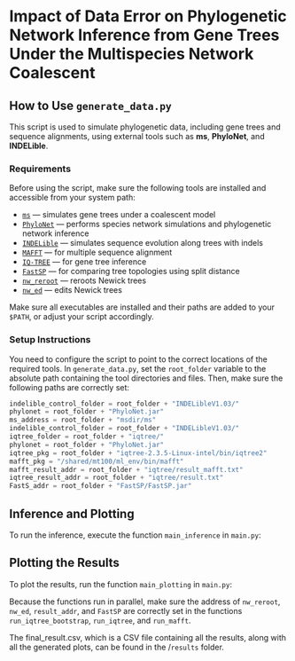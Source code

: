 # Impact of Data Error on Phylogenetic Network Inference from Gene Trees Under the Multispecies Network Coalescent

## How to Use `generate_data.py`

This script is used to simulate phylogenetic data, including gene trees and sequence alignments, using external tools such as **ms**, **PhyloNet**, and **INDELible**.

### Requirements

Before using the script, make sure the following tools are installed and accessible from your system path:

- [`ms`](http://home.uchicago.edu/rhudson1/source/mksamples.html) — simulates gene trees under a coalescent model
- [`PhyloNet`](https://bioinfocs.rice.edu/phylonet) — performs species network simulations and phylogenetic network inference
- [`INDELible`](http://abacus.gene.ucl.ac.uk/software/indelible/) — simulates sequence evolution along trees with indels
- [`MAFFT`](https://mafft.cbrc.jp/alignment/software/) — for multiple sequence alignment
- [`IQ-TREE`](http://www.iqtree.org/) — for gene tree inference
- [`FastSP`](https://github.com/smirarab/FastSP) — for comparing tree topologies using split distance
- [`nw_reroot`](https://github.com/tjunier/newick_utils/tree/master) — reroots Newick trees
- [`nw_ed`](https://github.com/tjunier/newick_utils/tree/master) — edits Newick trees

Make sure all executables are installed and their paths are added to your `$PATH`, or adjust your script accordingly.

### Setup Instructions

You need to configure the script to point to the correct locations of the required tools. In `generate_data.py`, set the `root_folder` variable to the absolute path containing the tool directories and files. Then, make sure the following paths are correctly set:

```python
indelible_control_folder = root_folder + "INDELibleV1.03/"
phylonet = root_folder + "PhyloNet.jar"
ms_address = root_folder + "msdir/ms"
indelible_control_folder = root_folder + "INDELibleV1.03/"
iqtree_folder = root_folder + "iqtree/"
phylonet = root_folder + "PhyloNet.jar"
iqtree_pkg = root_folder + "iqtree-2.3.5-Linux-intel/bin/iqtree2"
mafft_pkg = "/shared/mt100/ml_env/bin/mafft"
mafft_result_addr = root_folder + "iqtree/result_mafft.txt"
iqtree_result_addr = root_folder + "iqtree/result.txt"
FastS_addr = root_folder + "FastSP/FastSP.jar"
```
## Inference and Plotting

To run the inference, execute the function `main_inference` in `main.py`:

## Plotting the Results

To plot the results, run the function `main_plotting` in `main.py`:

Because the functions run in parallel, make sure the address of `nw_reroot`, `nw_ed`, `result_addr`, and `FastSP` are correctly set in the functions `run_iqtree_bootstrap`, `run_iqtree`, and `run_mafft`.

The final_result.csv, which is a CSV file containing all the results, along with all the generated plots, can be found in the /`results` folder.
